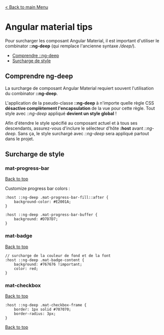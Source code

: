 [< Back to main Menu](https://github.com/gsoulie/angular-resources/blob/master/ng-sheet.md)    

# Angular material tips

Pour surcharger les composant Angular Material, il est important d'utiliser le combinator **::ng-deep** (qui remplace l'ancienne syntaxe */deep/*).
* [Comprendre ::ng-deep](#comptendre-ng-deep)     
* [Surcharge de style](#surcharge-de-style)      

## Comprendre ng-deep

La surcharge de composant Angular Material requiert souvent l'utilisation du combinator **::ng-deep**.

L'application de la pseudo-classe **::ng-deep** à n'importe quelle règle CSS **désactive complètement l'encapsulation** de la vue pour cette règle. Tout style avec *::ng-deep* appliqué **devient un style global** !

Afin d'étendre le style spécifié au composant actuel et à tous ses descendants, assurez-vous d'inclure le sélecteur d'hôte **:host** avant *::ng-deep*. Sans ça, le style surchargé avec *::ng-deep* sera appliqué partout dans le projet.

## Surcharge de style

### mat-progress-bar
[Back to top](#angular-material-tips)      

Customize progress bar colors :

````
:host ::ng-deep .mat-progress-bar-fill::after {
    background-color: #E2001A;
}

:host ::ng-deep .mat-progress-bar-buffer {
    background: #D7D7D7;
}
````

### mat-badge
[Back to top](#angular-material-tips)      

````
// surcharge de la couleur de fond et de la font
:host ::ng-deep .mat-badge-content {
    background: #767676 !important;
    color: red;
}
````

### mat-checkbox
[Back to top](#angular-material-tips)     
````
:host ::ng-deep .mat-checkbox-frame {
    border: 1px solid #707070;
    border-radius: 3px;
}
````

[Back to top](#angular-material-tips)      
